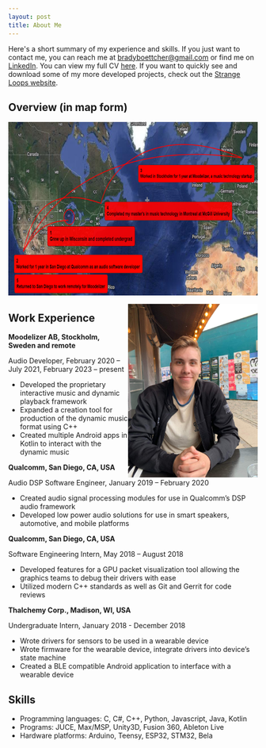 ```yaml
---
layout: post
title: About Me
---
```


Here's a short summary of my experience and skills. If you just want to contact me, you can reach me at [bradyboettcher@gmail.com](mailto:bradyboettcher@gmail.com) or find me on [LinkedIn](https://www.linkedin.com/in/brady-boettcher-2166b090/). You can view my full CV [here](/assets/Brady-Boettcher-Resume.pdf). If you want to quickly see and download some of my more developed projects, check out the [Strange Loops website](https://strangeloopsaudio.github.io/).

## Overview (in map form)

<img
  height="350"
  padding="50px"
  src="/images/myMap.png" />

<img
  align="right"
  height="350"
  padding="50px"
  src="/images/meNew.jpeg" />

## Work Experience

**Moodelizer AB, Stockholm, Sweden and remote**

Audio Developer, February 2020 – July 2021, February 2023 – present
- Developed the proprietary interactive music and dynamic playback framework
- Expanded a creation tool for production of the dynamic music format using C++
- Created multiple Android apps in Kotlin to interact with the dynamic music

**Qualcomm, San Diego, CA, USA**

Audio DSP Software Engineer, January 2019 – February 2020
- Created audio signal processing modules for use in Qualcomm’s DSP audio framework
- Developed low power audio solutions for use in smart speakers, automotive, and mobile platforms

**Qualcomm, San Diego, CA, USA**

Software Engineering Intern, May 2018 – August 2018
- Developed features for a GPU packet visualization tool allowing the graphics teams to debug their drivers with ease
- Utilized modern C++ standards as well as Git and Gerrit for code reviews

**Thalchemy Corp., Madison, WI, USA**

Undergraduate Intern, January 2018 - December 2018
- Wrote drivers for sensors to be used in a wearable device
- Wrote firmware for the wearable device, integrate drivers into device’s state machine
- Created a BLE compatible Android application to interface with a wearable device

## Skills

- Programming languages: C, C#, C++, Python, Javascript, Java, Kotlin
- Programs: JUCE, Max/MSP, Unity3D, Fusion 360, Ableton Live
- Hardware platforms: Arduino, Teensy, ESP32, STM32, Bela